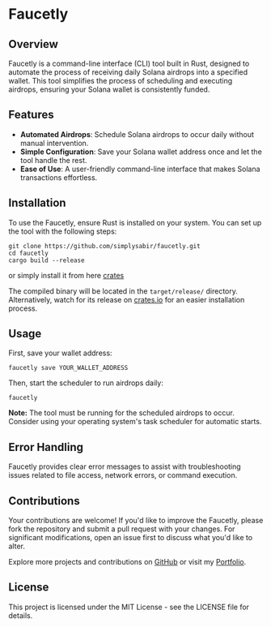 
# Faucetly

## Overview

Faucetly is a command-line interface (CLI) tool built in Rust, designed to automate the process of receiving daily Solana airdrops into a specified wallet. This tool simplifies the process of scheduling and executing airdrops, ensuring your Solana wallet is consistently funded.

## Features

- **Automated Airdrops**: Schedule Solana airdrops to occur daily without manual intervention.
- **Simple Configuration**: Save your Solana wallet address once and let the tool handle the rest.
- **Ease of Use**: A user-friendly command-line interface that makes Solana transactions effortless.

## Installation

To use the Faucetly, ensure Rust is installed on your system. You can set up the tool with the following steps:

```
git clone https://github.com/simplysabir/faucetly.git
cd faucetly
cargo build --release
```

or simply install it from here [crates](https://crates.io/crates/faucetly)

The compiled binary will be located in the `target/release/` directory. Alternatively, watch for its release on [crates.io](https://crates.io/crates/faucetly) for an easier installation process.

## Usage

First, save your wallet address:

```
faucetly save YOUR_WALLET_ADDRESS
```

Then, start the scheduler to run airdrops daily:

```
faucetly
```

**Note:** The tool must be running for the scheduled airdrops to occur. Consider using your operating system's task scheduler for automatic starts.

## Error Handling

Faucetly provides clear error messages to assist with troubleshooting issues related to file access, network errors, or command execution.

## Contributions

Your contributions are welcome! If you'd like to improve the Faucetly, please fork the repository and submit a pull request with your changes. For significant modifications, open an issue first to discuss what you'd like to alter.

Explore more projects and contributions on [GitHub](https://github.com/simplysabir) or visit my [Portfolio](https://simplysabir.live/).

## License

This project is licensed under the MIT License - see the LICENSE file for details.
